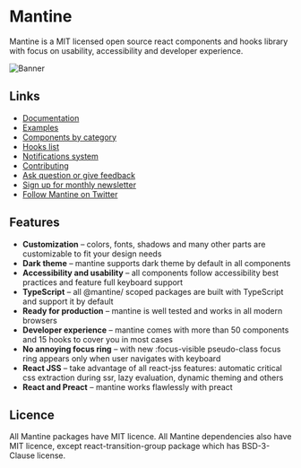 # Mantine

Mantine is a MIT licensed open source react components and hooks library with focus on usability, accessibility and developer experience.

![Banner](https://raw.githubusercontent.com/mantinedev/mantine/master/.demo/mantine-ph.png)

## Links

- [Documentation](https://mantine.dev/)
- [Examples](https://mantine.dev/pages/examples/)
- [Components by category](https://mantine.dev/core/getting-started/#components-by-category)
- [Hooks list](https://mantine.dev/hooks/getting-started/#included-hooks)
- [Notifications system](https://mantine.dev/others/notifications/)
- [Contributing](https://mantine.dev/pages/contribute/)
- [Ask question or give feedback](https://github.com/mantinedev/mantine/discussions)
- [Sign up for monthly newsletter](https://buttondown.email/mantine)
- [Follow Mantine on Twitter](https://twitter.com/mantinedev)

## Features

- **Customization** – colors, fonts, shadows and many other parts are customizable to fit your design needs
- **Dark theme** – mantine supports dark theme by default in all components
- **Accessibility and usability** – all components follow accessibility best practices and feature full keyboard support
- **TypeScript** – all @mantine/ scoped packages are built with TypeScript and support it by default
- **Ready for production** – mantine is well tested and works in all modern browsers
- **Developer experience** – mantine comes with more than 50 components and 15 hooks to cover you in most cases
- **No annoying focus ring** – with new :focus-visible pseudo-class focus ring appears only when user navigates with keyboard
- **React JSS** – take advantage of all react-jss features: automatic critical css extraction during ssr, lazy evaluation, dynamic theming and others
- **React and Preact** – mantine works flawlessly with preact

## Licence

All Mantine packages have MIT licence. All Mantine dependencies also have MIT licence, except react-transition-group package which has BSD-3-Clause license.

